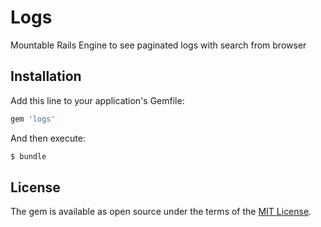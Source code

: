 # Logs
Mountable Rails Engine to see paginated logs with search from browser

## Installation
Add this line to your application's Gemfile:

```ruby
gem 'logs'
```

And then execute:
```bash
$ bundle
```

## License
The gem is available as open source under the terms of the [MIT License](http://opensource.org/licenses/MIT).
